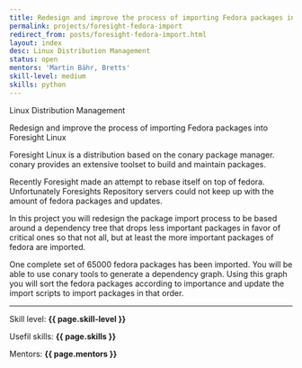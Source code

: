 ```yaml
---
title: Redesign and improve the process of importing Fedora packages into Foresight Linux
permalink: projects/foresight-fedora-import
redirect_from: posts/foresight-fedora-import.html
layout: index
desc: Linux Distribution Management
status: open
mentors: 'Martin Bähr, Bretts'
skill-level: medium
skills: python
---
```

Linux Distribution Management


Redesign and improve the process of importing Fedora packages into Foresight Linux


Foresight Linux is a distribution based on the conary package manager.
conary provides an extensive toolset to build and maintain packages.

Recently Foresight made an attempt to rebase itself on top of fedora.
Unfortunately Foresights Repository servers could not keep up with the amount
of fedora packages and updates.

In this project you will redesign the package import process to be based around
a dependency tree that drops less important packages in favor of critical ones
so that not all, but at least the more important packages of fedora are
imported.

One complete set of 65000 fedora packages has been imported. You will be able
to use conary tools to generate a dependency graph. Using this graph you will
sort the fedora packages according to importance and update the import scripts
to import packages in that order.

* * *

Skill level: **{{ page.skill-level }}**

Usefil skills: **{{ page.skills }}**

Mentors: **{{ page.mentors }}**
